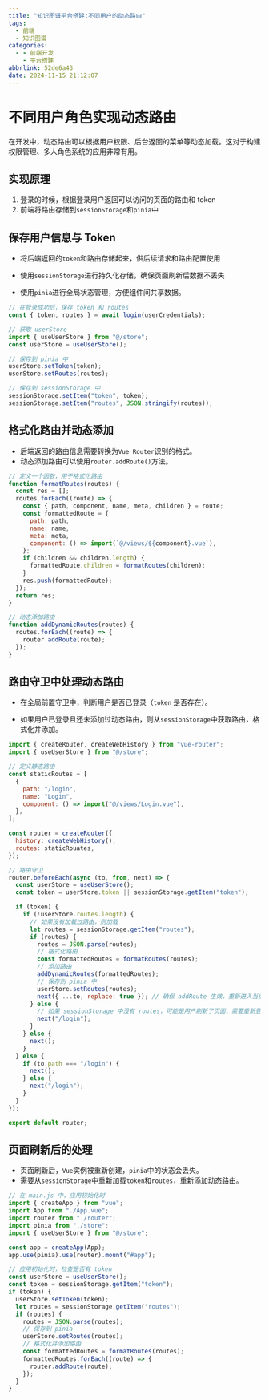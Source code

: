 ```yaml
---
title: "知识图谱平台搭建:不同用户的动态路由"
tags:
  - 前端
  - 知识图谱
categories:
  - - 前端开发
    - 平台搭建
abbrlink: 52de6a43
date: 2024-11-15 21:12:07
---
```


<!-- @format -->

# 不同用户角色实现动态路由

在开发中，动态路由可以根据用户权限、后台返回的菜单等动态加载。这对于构建权限管理、多人角色系统的应用非常有用。

## 实现原理

1. 登录的时候，根据登录用户返回可以访问的页面的路由和 token
2. 前端将路由存储到`sessionStorage`和`pinia`中

## 保存用户信息与 Token

- 将后端返回的`token`和路由存储起来，供后续请求和路由配置使用
- 使用`sessionStorage`进行持久化存储，确保页面刷新后数据不丢失

- 使用`pinia`进行全局状态管理，方便组件间共享数据。

```js
// 在登录成功后，保存 token 和 routes
const { token, routes } = await login(userCredentials);

// 获取 userStore
import { useUserStore } from "@/store";
const userStore = useUserStore();

// 保存到 pinia 中
userStore.setToken(token);
userStore.setRoutes(routes);

// 保存到 sessionStorage 中
sessionStorage.setItem("token", token);
sessionStorage.setItem("routes", JSON.stringify(routes));
```

## 格式化路由并动态添加

- 后端返回的路由信息需要转换为`Vue Router`识别的格式。
- 动态添加路由可以使用`router.addRoute()`方法。

```js
// 定义一个函数，用于格式化路由
function formatRoutes(routes) {
  const res = [];
  routes.forEach((route) => {
    const { path, component, name, meta, children } = route;
    const formattedRoute = {
      path: path,
      name: name,
      meta: meta,
      component: () => import(`@/views/${component}.vue`),
    };
    if (children && children.length) {
      formattedRoute.children = formatRoutes(children);
    }
    res.push(formattedRoute);
  });
  return res;
}

// 动态添加路由
function addDynamicRoutes(routes) {
  routes.forEach((route) => {
    router.addRoute(route);
  });
}
```

## 路由守卫中处理动态路由

- 在全局前置守卫中，判断用户是否已登录（`token` 是否存在）。

- 如果用户已登录且还未添加过动态路由，则从`sessionStorage`中获取路由，格式化并添加。

```js
import { createRouter, createWebHistory } from "vue-router";
import { useUserStore } from "@/store";

// 定义静态路由
const staticRoutes = [
  {
    path: "/login",
    name: "Login",
    component: () => import("@/views/Login.vue"),
  },
];

const router = createRouter({
  history: createWebHistory(),
  routes: staticRouates,
});

// 路由守卫
router.beforeEach(async (to, from, next) => {
  const userStore = useUserStore();
  const token = userStore.token || sessionStorage.getItem("token");

  if (token) {
    if (!userStore.routes.length) {
      // 如果没有加载过路由，则加载
      let routes = sessionStorage.getItem("routes");
      if (routes) {
        routes = JSON.parse(routes);
        // 格式化路由
        const formattedRoutes = formatRoutes(routes);
        // 添加路由
        addDynamicRoutes(formattedRoutes);
        // 保存到 pinia 中
        userStore.setRoutes(routes);
        next({ ...to, replace: true }); // 确保 addRoute 生效，重新进入当前路由
      } else {
        // 如果 sessionStorage 中没有 routes，可能是用户刷新了页面，需要重新登录
        next("/login");
      }
    } else {
      next();
    }
  } else {
    if (to.path === "/login") {
      next();
    } else {
      next("/login");
    }
  }
});

export default router;
```

## 页面刷新后的处理

- 页面刷新后，`Vue`实例被重新创建，`pinia`中的状态会丢失。
- 需要从`sessionStorage`中重新加载`token`和`routes`，重新添加动态路由。

```ts
// 在 main.js 中，应用初始化时
import { createApp } from "vue";
import App from "./App.vue";
import router from "./router";
import pinia from "./store";
import { useUserStore } from "@/store";

const app = createApp(App);
app.use(pinia).use(router).mount("#app");

// 应用初始化时，检查是否有 token
const userStore = useUserStore();
const token = sessionStorage.getItem("token");
if (token) {
  userStore.setToken(token);
  let routes = sessionStorage.getItem("routes");
  if (routes) {
    routes = JSON.parse(routes);
    // 保存到 pinia
    userStore.setRoutes(routes);
    // 格式化并添加路由
    const formattedRoutes = formatRoutes(routes);
    formattedRoutes.forEach((route) => {
      router.addRoute(route);
    });
  }
}
```
